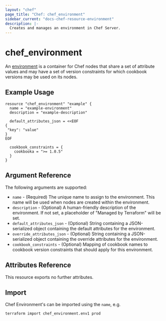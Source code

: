 ```yaml
---
layout: "chef"
page_title: "Chef: chef_environment"
sidebar_current: "docs-chef-resource-environment"
description: |-
  Creates and manages an environment in Chef Server.
---
```


# chef_environment

An [environment](http://docs.chef.io/environments.html) is a container for
Chef nodes that share a set of attribute values and may have a set of version
constraints for which cookbook versions may be used on its nodes.

## Example Usage

```hcl
resource "chef_environment" "example" {
  name = "example-environment"
  description = "example-description"

  default_attributes_json = <<EOF
{
 "key": "value"
}
EOF

  cookbook_constraints = {
    cookbooka = ">= 1.0.5"
  }
}
```

## Argument Reference

The following arguments are supported:

* `name` - (Required) The unique name to assign to the environment. This name
  will be used when nodes are created within the environment.
* `description` - (Optional) A human-friendly description of the environment.
  If not set, a placeholder of "Managed by Terraform" will be set.
* `default_attributes_json` - (Optional) String containing a JSON-serialized
  object containing the default attributes for the environment.
* `override_attributes_json` - (Optional) String containing a JSON-serialized
  object containing the override attributes for the environment.
* `cookbook_constraints` - (Optional) Mapping of cookbook names to cookbook
  version constraints that should apply for this environment.

## Attributes Reference

This resource exports no further attributes.

## Import

Chef Environment's can be imported using the `name`, e.g.

```shell
terraform import chef_environment.env1 prod
```
